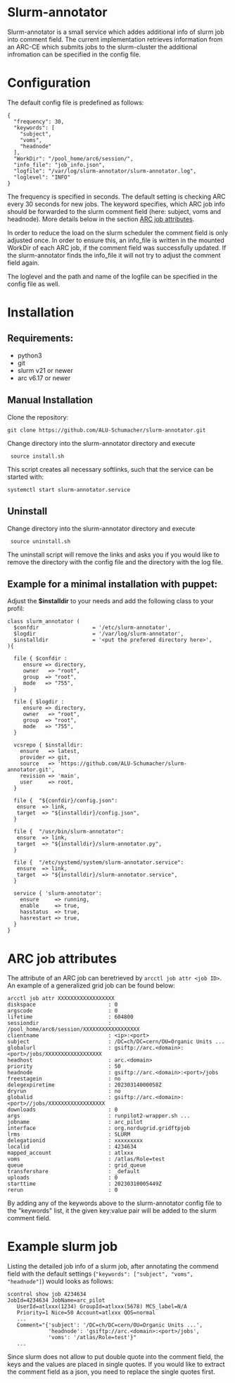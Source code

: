 # Slurm-annotator
Slurm-annotator is a small service which addes additional info of slurm job into comment field.
The current implementation retrieves information from an ARC-CE which submits jobs to the slurm-cluster the additional infromation can be specified in the config file.

# Configuration

The default config file is predefined as follows:
```
{
  "frequency": 30,
  "keywords": [
    "subject",
    "voms",
    "headnode"
  ],
  "WorkDir": "/pool_home/arc6/session/",
  "info_file": "job_info.json",
  "logfile": "/var/log/slurm-annotator/slurm-annotator.log",
  "loglevel": "INFO"
}
```
The frequency is specified in seconds. The default setting is checking ARC every 30 seconds for new jobs. The keyword specifies, which ARC job info should be forwarded to the slurm comment field (here: subject, voms and headnode). More details below in the section [ARC job attributes](#arc-job-attributes).

In order to reduce the load on the slurm scheduler the comment field is only adjusted once. In order to ensure this, an info_file is written in the mounted WorkDir of each ARC job, if the comment field was successfully updated. If the slurm-annotator finds the info_file it will not try to adjust the comment field again.

The loglevel and the path and name of the logfile can be specified in the config file as well. 

# Installation
## Requirements:
- python3
- git
- slurm v21 or newer
- arc v6.17 or newer

## Manual Installation 
Clone the repository:

```
git clone https://github.com/ALU-Schumacher/slurm-annotator.git
```

Change directory into the slurm-annotator directory and execute
```
 source install.sh
```
This script creates all necessary softlinks, such that the service can be started with:

```
systemctl start slurm-annotator.service
```

## Uninstall
Change directory into the slurm-annotator directory and execute
```
 source uninstall.sh
```
The uninstall script will remove the links and asks you if you would like to remove the directory with the config file and the directory with the log file.

## Example for a minimal installation with puppet:

Adjust the **$installdir** to your needs and add the following class to your profil:
```
class slurm_annotator (
  $confdir                 = '/etc/slurm-annotator',
  $logdir                  = '/var/log/slurm-annotator',
  $installdir              = '<put the prefered directory here>',
){

  file { $confdir :
     ensure => directory,
     owner   => "root",
     group  => "root",
     mode   => "755",
  }

  file { $logdir :
     ensure => directory,
     owner   => "root",
     group  => "root",
     mode   => "755",
  }

  vcsrepo { $installdir:
    ensure   => latest,
    provider => git,
    source   => 'https://github.com/ALU-Schumacher/slurm-annotator.git',
    revision => 'main',
    user     => root,
  }

  file {  "${confdir}/config.json":
   ensure  => link,
   target  => "${installdir}/config.json",
  }

  file {  "/usr/bin/slurm-annotator":
   ensure  => link,
   target  => "${installdir}/slurm-annotator.py",
  }

  file {  "/etc/systemd/system/slurm-annotator.service":
   ensure  => link,
   target  => "${installdir}/slurm-annotator.service",
  }

  service { 'slurm-annotator':
    ensure     => running,
    enable     => true,
    hasstatus  => true,
    hasrestart => true,
  }
}

```

# ARC job attributes

The attribute of an ARC job can beretrieved by `arcctl job attr <job ID>`.
An example of a generalized grid job can be found below:

```
arcctl job attr XXXXXXXXXXXXXXXXXX
diskspace                       : 0
argscode                        : 0
lifetime                        : 604800
sessiondir                      : /pool_home/arc6/session/XXXXXXXXXXXXXXXXXX
clientname                      : <ip>:<port>
subject                         : /DC=ch/DC=cern/OU=Organic Units ...
globalurl                       : gsiftp://arc.<domain>:<port>/jobs/XXXXXXXXXXXXXXXXXX
headhost                        : arc.<domain>
priority                        : 50
headnode                        : gsiftp://arc.<domain>:<port>/jobs
freestagein                     : no
delegexpiretime                 : 20230314000058Z
dryrun                          : no
globalid                        : gsiftp://arc.<domain>:<port>//jobs/XXXXXXXXXXXXXXXXXX
downloads                       : 0
args                            : runpilot2-wrapper.sh ...
jobname                         : arc_pilot
interface                       : org.nordugrid.gridftpjob
lrms                            : SLURM
delegationid                    : xxxxxxxxx
localid                         : 4234634
mapped_account                  : atlxxx
voms                            : /atlas/Role=test
queue                           : grid_queue
transfershare                   : _default
uploads                         : 0
starttime                       : 20230310005449Z
rerun                           : 0
```
By adding any of the keywords above to the slurm-annotator config file to the "keywords" list, it the given key:value pair will be added to the slurm comment field. 


# Example slurm job

Listing the detailed job info of a slurm job, after annotating the commend field with the default settings (`"keywords": ["subject", "voms", "headnode"]`) would looks as follows:

```
scontrol show job 4234634
JobId=4234634 JobName=arc_pilot
   UserId=atlxxx(1234) GroupId=atlxxx(5678) MCS_label=N/A
   Priority=1 Nice=50 Account=atlxxx QOS=normal
   ... 
   Comment="{'subject': '/DC=ch/DC=cern/OU=Organic Units ...', 
             'headnode': 'gsiftp://arc.<domain>:<port>/jobs', 
             'voms': '/atlas/Role=test'}" 
   ...
```
Since slurm does not allow to put double quote into the comment field, the keys and the values are placed in single quotes. If you would like to extract the comment field as a json, you need to replace the single quotes first.
